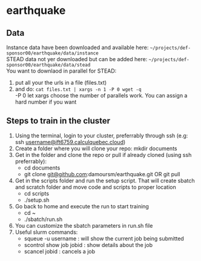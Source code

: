 # earthquake

## Data
Instance data have been downloaded and available here: `~/projects/def-sponsor00/earthquake/data/instance`\
STEAD data not yer downloaded but can be added here: `~/projects/def-sponsor00/earthquake/data/stead`\
You want to downlaod in parallel for STEAD:
1. put all your the urls in a file (files.txt)
1. and do:  `cat files.txt | xargs -n 1 -P 0 wget -q`\
   -P 0 let xargs choose the number of parallels work. You can assign a hard number if you want


## Steps to train in the cluster
1. Using the terminal, login to your cluster, preferrably through ssh (e.g: ssh username@ift6759.calculquebec.cloud)
1. Create a folder where you will clone your repo: mkdir documents
1. Get in the folder and clone the repo or pull if already cloned (using ssh preferrably):
     - cd documents
     - git clone git@github.com:damoursm/earthquake.git OR git pull
1. Get in the scripts folder and run the setup script. That will create sbatch and scratch folder and move code and scripts to proper location
     - cd scripts
     - ./setup.sh
1. Go back to home and execute the run to start training
     - cd ~
     - ./sbatch/run.sh
1. You can customize the sbatch parameters in run.sh file
1. Useful slurm commands:
     - squeue -u username : will show the current job being submitted
     - scontrol show job jobid : show details about the job
     - scancel jobid : cancels a job
